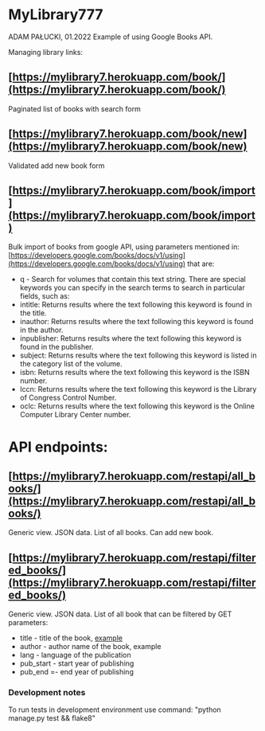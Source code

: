 # MyLibrary777
ADAM PAŁUCKI, 01.2022
Example of using Google Books API.

Managing library links:
## [https://mylibrary7.herokuapp.com/book/](https://mylibrary7.herokuapp.com/book/)
Paginated list of books with search form
## [https://mylibrary7.herokuapp.com/book/new](https://mylibrary7.herokuapp.com/book/new)
Validated add new book form
## [https://mylibrary7.herokuapp.com/book/import](https://mylibrary7.herokuapp.com/book/import)
Bulk import of books from google API, using parameters mentioned in:
[https://developers.google.com/books/docs/v1/using](https://developers.google.com/books/docs/v1/using)
that are:
* q - Search for volumes that contain this text string. There are special keywords you can specify in the search terms to search in particular fields, such as:
* intitle: Returns results where the text following this keyword is found in the title.
* inauthor: Returns results where the text following this keyword is found in the author.
* inpublisher: Returns results where the text following this keyword is found in the publisher.
* subject: Returns results where the text following this keyword is listed in the category list of the volume.
* isbn: Returns results where the text following this keyword is the ISBN number.
* lccn: Returns results where the text following this keyword is the Library of Congress Control Number.
* oclc: Returns results where the text following this keyword is the Online Computer Library Center number.

# API endpoints:
## [https://mylibrary7.herokuapp.com/restapi/all_books/](https://mylibrary7.herokuapp.com/restapi/all_books/)
Generic view. JSON data. List of all books. Can add new book.
## [https://mylibrary7.herokuapp.com/restapi/filtered_books/](https://mylibrary7.herokuapp.com/restapi/filtered_books/)
Generic view. JSON data. List of all book that can be filtered by GET parameters:
* title - title of the book, [example](https://mylibrary7.herokuapp.com/restapi/filtered_books/?title=Eragon)
* author - author name of the book, example
* lang - language of the publication
* pub_start - start year of publishing
* pub_end =- end year of publishing

### Development notes
To run tests in development environment use command:
"python manage.py test && flake8"
